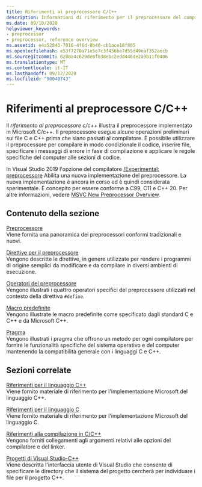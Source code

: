 ```yaml
---
title: Riferimenti al preprocessore C/C++
description: Informazioni di riferimento per il preprocessore del compilatore Microsoft C/C++ in Visual Studio.
ms.date: 09/10/2020
helpviewer_keywords:
- preprocessor
- preprocessor, reference overview
ms.assetid: e4a52843-7016-4f6d-8b40-cb1ace18f805
ms.openlocfilehash: e53f7270a71e5e7c3f456be7d55d49eaf352aecb
ms.sourcegitcommit: 6280a4c629de0f638ebc2edd446de2a9b11f0406
ms.translationtype: MT
ms.contentlocale: it-IT
ms.lasthandoff: 09/12/2020
ms.locfileid: "90040743"
---
```

# <a name="cc-preprocessor-reference"></a>Riferimenti al preprocessore C/C++

Il *riferimento al preprocessore c/c++* illustra il preprocessore implementato in Microsoft C/c++. Il preprocessore esegue alcune operazioni preliminari sui file C e C++ prima che siano passati al compilatore. È possibile utilizzare il preprocessore per compilare in modo condizionale il codice, inserire file, specificare i messaggi di errore in fase di compilazione e applicare le regole specifiche del computer alle sezioni di codice.

In Visual Studio 2019 l'opzione del compilatore [/Experimental: preprocessore](../build/reference/experimental-preprocessor.md) Abilita una nuova implementazione del preprocessore. La nuova implementazione è ancora in corso ed è quindi considerata sperimentale. È concepito per essere conforme a C99, C11 e C++ 20. Per altre informazioni, vedere [MSVC New Preprocessor Overview](preprocessor-experimental-overview.md).

## <a name="in-this-section"></a>Contenuto della sezione

[Preprocessore](preprocessor.md)\
Viene fornita una panoramica dei preprocessori conformi tradizionali e nuovi.

[Direttive per il preprocessore](../preprocessor/preprocessor-directives.md)\
Vengono descritte le direttive, in genere utilizzate per rendere i programmi di origine semplici da modificare e da compilare in diversi ambienti di esecuzione.

[Operatori del preprocessore](../preprocessor/preprocessor-operators.md)\
Vengono illustrati i quattro operatori specifici del preprocessore utilizzati nel contesto della direttiva `#define`.

[Macro predefinite](../preprocessor/predefined-macros.md)\
Vengono illustrate le macro predefinite come specificato dagli standard C e C++ e da Microsoft C++.

[Pragma](../preprocessor/pragma-directives-and-the-pragma-keyword.md)\
Vengono illustrati i pragma che offrono un metodo per ogni compilatore per fornire le funzionalità specifiche del sistema operativo e del computer mantenendo la compatibilità generale con i linguaggi C e C++.

## <a name="related-sections"></a>Sezioni correlate

[Riferimenti per il linguaggio C++](../cpp/cpp-language-reference.md)\
Viene fornito materiale di riferimento per l'implementazione Microsoft del linguaggio C++.

[Riferimenti per il linguaggio C](../c-language/c-language-reference.md)\
Viene fornito materiale di riferimento per l'implementazione Microsoft del linguaggio C.

[Riferimenti alla compilazione in C/C++](../build/reference/c-cpp-building-reference.md)\
Vengono forniti collegamenti agli argomenti relativi alle opzioni del compilatore e del linker.

[Progetti di Visual Studio-C++](../build/creating-and-managing-visual-cpp-projects.md)\
Viene descritta l'interfaccia utente di Visual Studio che consente di specificare le directory che il sistema del progetto cercherà per individuare i file per il progetto C++.
